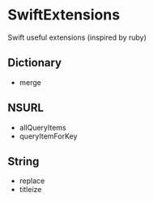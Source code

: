 # SwiftExtensions
Swift useful extensions (inspired by ruby)

## Dictionary
 - merge

## NSURL
 - allQueryItems
 - queryItemForKey

## String
 - replace
 - titleize